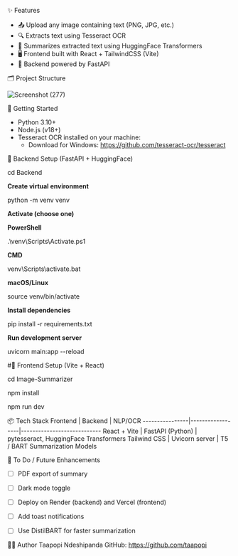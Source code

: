 ✨ Features
- 📤 Upload any image containing text (PNG, JPG, etc.)
- 🔍 Extracts text using Tesseract OCR
- 🧠 Summarizes extracted text using HuggingFace Transformers
- 🖥️ Frontend built with React + TailwindCSS (Vite)
- 🚀 Backend powered by FastAPI

🗂️ Project Structure

![Screenshot (277)](https://github.com/user-attachments/assets/44fef2f1-5bbb-44bf-9c01-c6f77e69ed35)


🚀 Getting Started
- Python 3.10+
- Node.js (v18+)
- Tesseract OCR installed on your machine:
  - Download for Windows: https://github.com/tesseract-ocr/tesseract

🔧 Backend Setup (FastAPI + HuggingFace)

cd Backend

**Create virtual environment**

python -m venv venv


**Activate (choose one)**

**PowerShell**

.\venv\Scripts\Activate.ps1

**CMD**

venv\Scripts\activate.bat

**macOS/Linux**

source venv/bin/activate

**Install dependencies**

pip install -r requirements.txt

**Run development server**

uvicorn main:app --reload

#🎨 Frontend Setup (Vite + React)

cd Image-Summarizer

npm install

npm run dev

📦 Tech Stack
Frontend        | Backend          | NLP/OCR
----------------|------------------|----------------------------
React + Vite    | FastAPI (Python) | pytesseract, HuggingFace Transformers
Tailwind CSS    | Uvicorn server   | T5 / BART Summarization Models


📌 To Do / Future Enhancements
- [ ] PDF export of summary
- [ ] Dark mode toggle
- [ ] Deploy on Render (backend) and Vercel (frontend)
- [ ] Add toast notifications
- [ ] Use DistilBART for faster summarization



🧑‍💻 Author
Taapopi Ndeshipanda
GitHub: https://github.com/taapopi

